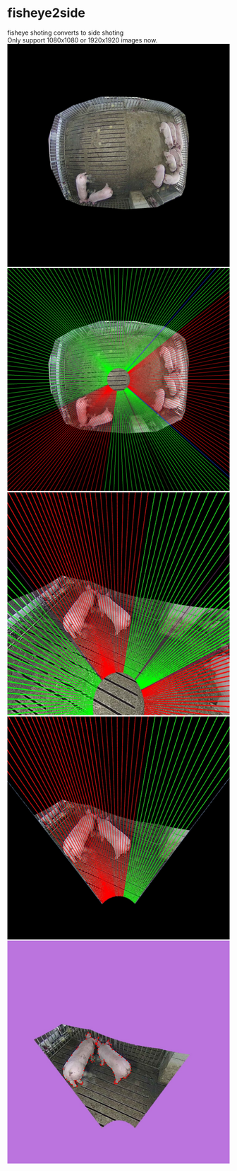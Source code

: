 # fisheye2side
fisheye shoting converts to side shoting  
Only support 1080x1080 or 1920x1920 images now.  
![Image text](https://github.com/zyan-repository/fisheye2side/blob/main/show_images/BYZ_SH_NK_1641266048541.jpg) ![Image text](https://github.com/zyan-repository/fisheye2side/blob/main/show_images/BYZ_SH_NK_1641266048541_v.jpg) ![Image text](https://github.com/zyan-repository/fisheye2side/blob/main/show_images/BYZ_SH_NK_1641266048541_110_u.jpg) ![Image text](https://github.com/zyan-repository/fisheye2side/blob/main/show_images/BYZ_SH_NK_1641266048541_110_b.jpg) ![Image text](https://github.com/zyan-repository/fisheye2side/blob/main/show_images/BYZ_SH_NK_1641266048541_110_p.jpg)
